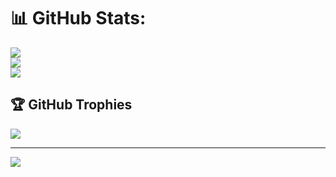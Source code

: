 # 📊 GitHub Stats:
![](https://github-readme-stats.vercel.app/api?username=BBHarshitha&theme=dark&hide_border=false&include_all_commits=false&count_private=false)<br/>
![](https://nirzak-streak-stats.vercel.app/?user=BBHarshitha&theme=dark&hide_border=false)<br/>
![](https://github-readme-stats.vercel.app/api/top-langs/?username=BBHarshitha&theme=dark&hide_border=false&include_all_commits=false&count_private=false&layout=compact)

## 🏆 GitHub Trophies
![](https://github-profile-trophy.vercel.app/?username=BBHarshitha&theme=radical&no-frame=false&no-bg=true&margin-w=4)

---
[![](https://visitcount.itsvg.in/api?id=BBHarshitha&icon=0&color=0)](https://visitcount.itsvg.in)

<!-- Proudly created with GPRM ( https://gprm.itsvg.in ) -->

